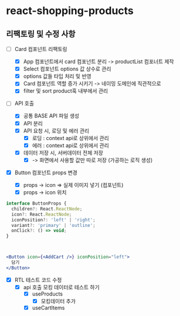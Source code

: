 # react-shopping-products

## 리팩토링 및 수정 사항

- [ ] Card 컴포넌트 리팩토링

  - [x] App 컴포넌트에서 card 컴포넌트 분리 -> productList 컴포너트 제작
  - [x] Select 컴포넌트 options 값 상수로 관리
  - [x] options 값들 타입 처리 및 반영
  - [x] Card 컴포넌트 역할 증가 시키기 -> 네이밍 도메인에 직관적으로
  - [x] filter 및 sort product훅 내부에서 관리

- [ ] API 호출

  - [x] 공통 BASE API 파일 생성
  - [x] API 분리
  - [x] API 요청 시, 로딩 및 에러 관리
    - [x] 로딩 : context api로 상위에서 관리
    - [x] 에러 : context api로 상위에서 관리
  - [x] 데이터 저장 시, 서버데이터 전체 저장
    - [x] -> 화면에서 사용할 값만 따로 저장 (가공하는 로직 생성)

- [x] Button 컴포넌트 props 변경
  - [x] props -> icon => 실제 이미지 넣기 (컴포넌트)
  - [x] props -> icon 위치

```jsx
interface ButtonProps {
  children?: React.ReactNode;
  icon?: React.ReactNode;
  iconPosition?: 'left' | 'right';
  variant?: 'primary' | 'outline';
  onClick?: () => void;
}



<Button icon={<AddCart />} iconPosition="left">
  담기
</Button>
```

- [x] RTL 테스트 코드 수정
  - [x] api 호출 모킹 데이터로 테스트 하기
    - [x] useProducts
      - [x] 모킹데이터 추가
    - [x] useCartItems
